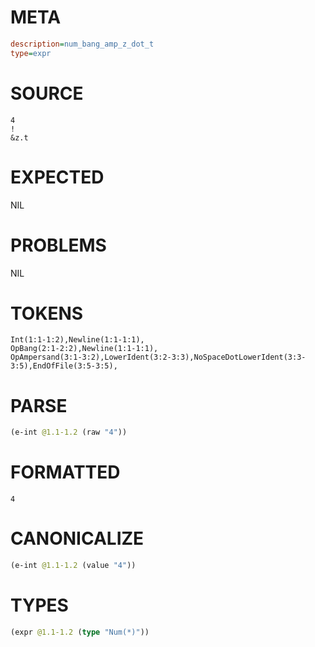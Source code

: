 # META
~~~ini
description=num_bang_amp_z_dot_t
type=expr
~~~
# SOURCE
~~~roc
4
!
&z.t
~~~
# EXPECTED
NIL
# PROBLEMS
NIL
# TOKENS
~~~zig
Int(1:1-1:2),Newline(1:1-1:1),
OpBang(2:1-2:2),Newline(1:1-1:1),
OpAmpersand(3:1-3:2),LowerIdent(3:2-3:3),NoSpaceDotLowerIdent(3:3-3:5),EndOfFile(3:5-3:5),
~~~
# PARSE
~~~clojure
(e-int @1.1-1.2 (raw "4"))
~~~
# FORMATTED
~~~roc
4
~~~
# CANONICALIZE
~~~clojure
(e-int @1.1-1.2 (value "4"))
~~~
# TYPES
~~~clojure
(expr @1.1-1.2 (type "Num(*)"))
~~~
